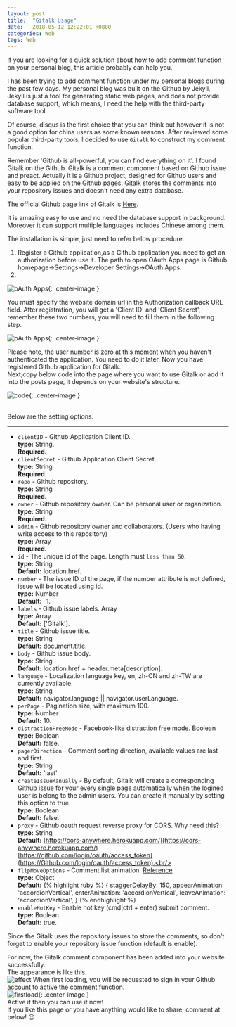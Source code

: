 ```yaml
---
layout: post
title:  "Gitalk Usage"
date:   2018-05-12 12:22:01 +0800
categories: Web
tags: Web
---
```

If you are looking for a quick solution about how to add comment function on your personal blog, this article probably can help you.

I has been trying to add comment function under my personal blogs during the past few days. My personal blog was built on the Github by Jekyll, Jekyll is just a tool for generating static web pages, and does not provide database support, which means, I need the help with the third-party software tool. <br>

Of course, disqus is the first choice that you can think out however it is not a good option for china users as some known reasons. After reviewed some popular third-party tools, I decided to use `Gitalk` to construct my comment function.

Remember 'Github is all-powerful, you can find everything on it'. I found Gitalk on the Github. Gitalk is a comment component based on Github issue and preact. Actually it is a Github project, designed for Github users and easy to be applied on the Github pages. Gitalk stores the comments into your repository issues and doesn't need any extra database.<br>

The official Github page link of Gitalk is [Here](https://Github.com/gitalk/gitalk#install). <br>

It is amazing easy to use and no need the database support in background. Moreover it can support multiple languages includes Chinese among them.

The installation is simple, just need to refer below procedure.

1. Register a Github application,as a Github application you need to get an authorization before use it. The path to open OAuth Apps page is Github homepage->Settings->Developer Settings->OAuth Apps.<br>    
2.  <br>

![oAuth Apps]({{site.baseurl}}/assets/image/others-gitalk-oauth-apps.png){: .center-image }


You must specify the website domain url in the Authorization callback URL field.
After registration, you will get a 'Client ID' and 'Client Secret', remember these two numbers, you will need to fill them in the following step.    

![oAuth Apps]({{site.baseurl}}/assets/image/others-gitalk-oauth-apps-clientID.png){: .center-image }


Please note, the user number is zero at this moment when you haven't authenticated the application. You need to do it later.
Now you have registered Github application for Gitalk. <br>
Next,copy below code into the page where you want to use Gitalk or add it into the posts page, it depends on your website's structure. <br>

![code]({{site.baseurl}}/assets/image/others-gitalk-code.png){: .center-image }

<br>
Below are the setting options.<br>

----------
+ `clientID` - Github Application Client ID. <br/>
   **type:** String. <br/>
	**Required.** <br/>
+ `clientSecret` -  Github Application Client Secret.<br/>
	**type:** String <br/>
	**Required.** <br/>
+ `repo` - Github repository. <br/>
   **type:** String <br/>
	**Required.** <br/>
+ `owner` - Github repository owner. Can be personal user or organization.<br>
   **type:** String <br/>
	**Required.** <br/>   
+ `admin` - Github repository owner and collaborators. (Users who having write access to this repository)<br/>
   **type:** Array <br/>
    **Required.** <br/> 
+ `id` - The unique id of the page. Length must `less than 50`.      
  **type:** String <br/>
  **Default:** location.href.<br/>
+ `number` - The issue ID of the page, if the number attribute is not defined, issue will be located using id.<br/>
  **type:** Number <br/>
  **Default:** -1. <br/>
+ `labels` - Github issue labels. Array<br/>
  **type:** Array <br/>
  **Default:** ['Gitalk'].<br/>
+ `title` - Github issue title.<br/>
  **type:** String <br/>
  **Default:** document.title.<br/>
+ `body` - Github issue body. <br/>
  **type:** String <br/>
  **Default:** location.href + header.meta[description].<br/>
+ `language` - Localization language key, en, zh-CN and zh-TW are currently available.<br/>
  **type:** String <br/>
  **Default:** navigator.language || navigator.userLanguage.<br/>
+ `perPage` - Pagination size, with maximum 100.<br/>
  **type:** Number <br/>
  **Default:** 10. <br/>
+ `distractionFreeMode` - Facebook-like distraction free mode. Boolean<br/>
  **type:** Boolean <br/>
  **Default:** false.<br/>
+ `pagerDirection` - Comment sorting direction, available values are last and first.<br/>
  **type:** String <br/>
  **Default:** 'last' <br/>
+ `createIssueManually` - By default, Gitalk will create a corresponding Github issue for your every single page automatically when the logined user is belong to the admin users. You can create it manually by setting this option to true.<br/>
  **type:** Boolean <br/>
  **Default:** false.<br/>
+ `proxy` - Github oauth request reverse proxy for CORS. Why need this? <br/>
  **type:** String <br/>
  **Default:** [https://cors-anywhere.herokuapp.com/](https://cors-anywhere.herokuapp.com/) [https://github.com/login/oauth/access_token](https://Github.com/login/oauth/access_token).<br/>
+ `flipMoveOptions` - Comment list animation. [Reference](https://github.com/joshwcomeau/react-flip-move/blob/master/documentation/enter_leave_animations.md)<br/>
  **type:** Object<br/>
  **Default:**
{% highlight ruby %}
{
      staggerDelayBy: 150,
      appearAnimation: 'accordionVertical',
      enterAnimation: 'accordionVertical',
      leaveAnimation: 'accordionVertical',
}
{% endhighlight %}
+ `enableHotKey` - Enable hot key (cmd|ctrl + enter) submit comment. <br/>
  **type:** Boolean <br/>
  **Default:** true.<br/>

Since the Gitalk uses the repository issues to store the comments, so don't forget to enable your repository issue function (default is enable).<br>

For now, the Gitalk comment component has been added into your website successfully.<br>
The appearance is like this.<br>
![effect]({{site.baseurl}}/assets/image/others-gitalk-effect.png)
When first loading, you will be requested to sign in your Github account to active the comment function.<br>
![firstload]({{site.baseurl}}/assets/image/others-gitalk-first-loading.png){: .center-image }<br>
Active it then you can use it now!<br>
If you like this page or you have anything would like to share, comment  at below! :relieved: <br>